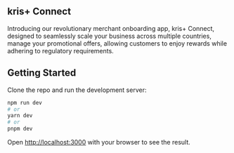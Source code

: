 ## kris+ Connect
Introducing our revolutionary merchant onboarding app, kris+ Connect, designed to seamlessly scale your business across multiple countries, manage your promotional offers, allowing customers to enjoy rewards while adhering to regulatory requirements. 


## Getting Started

Clone the repo and run the development server:

```bash
npm run dev
# or
yarn dev
# or
pnpm dev
```

Open [http://localhost:3000](http://localhost:3000) with your browser to see the result.



